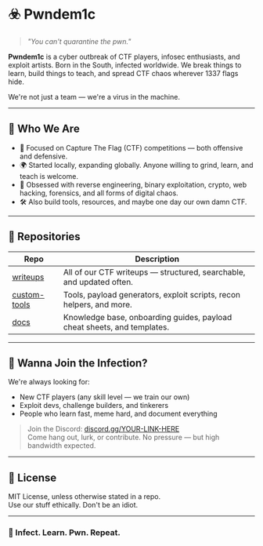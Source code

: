 # ☣️ Pwndem1c

> _"You can't quarantine the pwn."_

**Pwndem1c** is a cyber outbreak of CTF players, infosec enthusiasts, and exploit artists. Born in the South, infected worldwide. We break things to learn, build things to teach, and spread CTF chaos wherever 1337 flags hide.

We're not just a team — we're a virus in the machine.

---

## 🧬 Who We Are

- 🎯 Focused on Capture The Flag (CTF) competitions — both offensive and defensive.
- 🌍 Started locally, expanding globally. Anyone willing to grind, learn, and teach is welcome.
- 🧠 Obsessed with reverse engineering, binary exploitation, crypto, web hacking, forensics, and all forms of digital chaos.
- 🛠️ Also build tools, resources, and maybe one day our own damn CTF.

---

## 📁 Repositories

| Repo | Description |
|------|-------------|
| [writeups](https://github.com/pwndem1c/writeups) | All of our CTF writeups — structured, searchable, and updated often. |
| [custom-tools](https://github.com/pwndem1c/custom-tools) | Tools, payload generators, exploit scripts, recon helpers, and more. |
| [docs](https://github.com/pwndem1c/docs) | Knowledge base, onboarding guides, payload cheat sheets, and templates. |

---

## 🧠 Wanna Join the Infection?

We're always looking for:
- New CTF players (any skill level — we train our own)
- Exploit devs, challenge builders, and tinkerers
- People who learn fast, meme hard, and document everything

> Join the Discord: [discord.gg/YOUR-LINK-HERE](https://discord.gg/YOUR-LINK-HERE)  
> Come hang out, lurk, or contribute. No pressure — but high bandwidth expected.

---

## 📜 License

MIT License, unless otherwise stated in a repo.  
Use our stuff ethically. Don't be an idiot.

---

### 💉 Infect. Learn. Pwn. Repeat.
